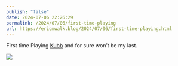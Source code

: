 ```yaml
---
publish: "false"
date: 2024-07-06 22:26:29
permalink: /2024/07/06/first-time-playing
url: https://ericmwalk.blog/2024/07/06/first-time-playing.html
---
```


First time Playing [Kubb](https://en.m.wikipedia.org/wiki/Kubb) and for sure won’t be my last.

![](https://ericmwalk.blog/uploads/2024/05face18e5e8e75e777851a62a83ba19.jpeg)
